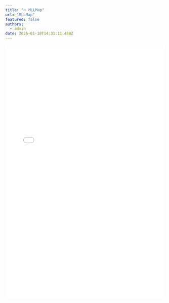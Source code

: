```yaml
---
title: "🔥 MLLMap"
url: "MLLMap"
featured: false
authors:
  - admin
date: 2026-01-18T14:31:11.488Z
---
```


<iframe src="graph_rl.html" width="100%" height="800px" frameborder="0"></iframe>
